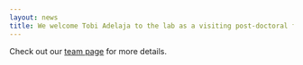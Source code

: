 ```yaml
---
layout: news
title: We welcome Tobi Adelaja to the lab as a visiting post-doctoral fellow. Welcome Tobi!
---
```


Check out our <a href="/team">team page</a> for more details.
